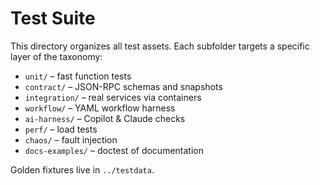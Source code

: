 # Test Suite

This directory organizes all test assets. Each subfolder targets a specific layer of the taxonomy:

- `unit/` – fast function tests
- `contract/` – JSON-RPC schemas and snapshots
- `integration/` – real services via containers
- `workflow/` – YAML workflow harness
- `ai-harness/` – Copilot & Claude checks
- `perf/` – load tests
- `chaos/` – fault injection
- `docs-examples/` – doctest of documentation

Golden fixtures live in `../testdata`.
